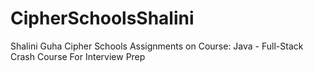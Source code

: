 # CipherSchoolsShalini
Shalini Guha Cipher Schools Assignments on Course: Java - Full-Stack Crash Course For Interview Prep
